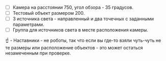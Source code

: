 - [ ] Камера на расстоянии 750, угол обзора - 35 градусов.
- [ ] Тестовый объект размером 200.
- [ ] 3 источника света - направленный и два точечных с заданными параметрами.
- [ ] Группа для источников света в месте расположения камеры.

:point_up: - Наставники - не роботы, так что если вы где-то взяли чуть-чуть не те размеры или расположение объектов - это может остаться незамеченным при проверке.

